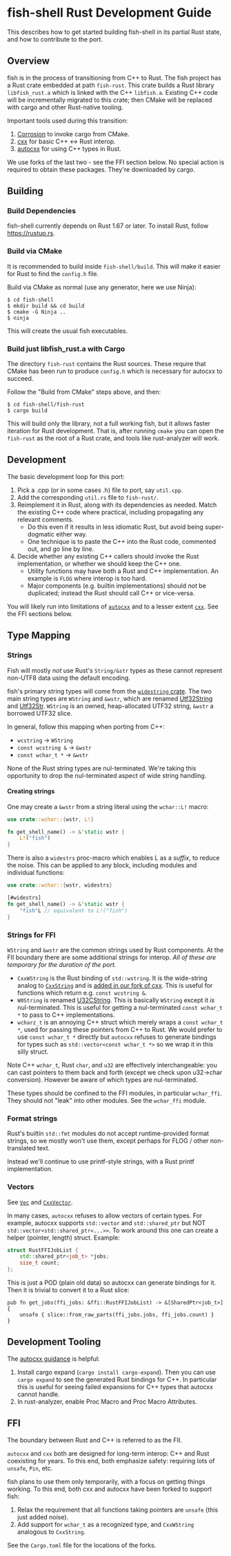 # fish-shell Rust Development Guide

This describes how to get started building fish-shell in its partial Rust state, and how to contribute to the port.

## Overview

fish is in the process of transitioning from C++ to Rust. The fish project has a Rust crate embedded at path `fish-rust`. This crate builds a Rust library `libfish_rust.a` which is linked with the C++ `libfish.a`. Existing C++ code will be incrementally migrated to this crate; then CMake will be replaced with cargo and other Rust-native tooling.

Important tools used during this transition:

1. [Corrosion](https://github.com/corrosion-rs/corrosion) to invoke cargo from CMake.
2. [cxx](http://cxx.rs) for basic C++ <-> Rust interop.
3. [autocxx](https://google.github.io/autocxx/) for using C++ types in Rust.

We use forks of the last two - see the FFI section below. No special action is required to obtain these packages. They're downloaded by cargo.

## Building

### Build Dependencies

fish-shell currently depends on Rust 1.67 or later. To install Rust, follow https://rustup.rs.

### Build via CMake

It is recommended to build inside `fish-shell/build`. This will make it easier for Rust to find the `config.h` file.

Build via CMake as normal (use any generator, here we use Ninja):

```shell
$ cd fish-shell
$ mkdir build && cd build
$ cmake -G Ninja ..
$ ninja
```

This will create the usual fish executables.

### Build just libfish_rust.a with Cargo

The directory `fish-rust` contains the Rust sources. These require that CMake has been run to produce `config.h` which is necessary for autocxx to succeed.

Follow the "Build from CMake" steps above, and then:

```shell
$ cd fish-shell/fish-rust
$ cargo build
```

This will build only the library, not a full working fish, but it allows faster iteration for Rust development. That is, after running `cmake` you can open the `fish-rust` as the root of a Rust crate, and tools like rust-analyzer will work.

## Development

The basic development loop for this port:

1. Pick a .cpp (or in some cases .h) file to port, say `util.cpp`.
2. Add the corresponding `util.rs` file to `fish-rust/`.
3. Reimplement it in Rust, along with its dependencies as needed. Match the existing C++ code where practical, including propagating any relevant comments.
   - Do this even if it results in less idiomatic Rust, but avoid being super-dogmatic either way.
   - One technique is to paste the C++ into the Rust code, commented out, and go line by line.
4. Decide whether any existing C++ callers should invoke the Rust implementation, or whether we should keep the C++ one.
   - Utility functions may have both a Rust and C++ implementation. An example is `FLOG` where interop is too hard.
   - Major components (e.g. builtin implementations) should _not_ be duplicated; instead the Rust should call C++ or vice-versa.

You will likely run into limitations of [`autocxx`](https://google.github.io/autocxx/) and to a lesser extent [`cxx`](https://cxx.rs/). See the FFI sections below.

## Type Mapping

### Strings

Fish will mostly _not_ use Rust's `String/&str` types as these cannot represent non-UTF8 data using the default encoding.

fish's primary string types will come from the [`widestring` crate](https://docs.rs/widestring). The two main string types are `WString` and `&wstr`, which are renamed [Utf32String](https://docs.rs/widestring/latest/widestring/utfstring/struct.Utf32String.html) and [Utf32Str](https://docs.rs/widestring/latest/widestring/utfstr/struct.Utf32Str.html). `WString` is an owned, heap-allocated UTF32 string, `&wstr` a borrowed UTF32 slice.

In general, follow this mapping when porting from C++:

- `wcstring` -> `WString`
- `const wcstring &` -> `&wstr`
- `const wchar_t *` -> `&wstr`

None of the Rust string types are nul-terminated. We're taking this opportunity to drop the nul-terminated aspect of wide string handling.

#### Creating strings

One may create a `&wstr` from a string literal using the `wchar::L!` macro:

```rust
use crate::wchar::{wstr, L!}

fn get_shell_name() -> &'static wstr {
    L!("fish")
}
```

There is also a `widestrs` proc-macro which enables L as a _suffix_, to reduce the noise. This can be applied to any block, including modules and individual functions:

```rust
use crate::wchar::{wstr, widestrs}

[#widestrs]
fn get_shell_name() -> &'static wstr {
    "fish"L // equivalent to L!("fish")
}
```

### Strings for FFI

`WString` and `&wstr` are the common strings used by Rust components. At the FII boundary there are some additional strings for interop. _All of these are temporary for the duration of the port._

- `CxxWString` is the Rust binding of `std::wstring`. It is the wide-string analog to [`CxxString`](https://cxx.rs/binding/cxxstring.html) and is [added in our fork of cxx](https://github.com/ridiculousfish/cxx/blob/fish/src/cxx_wstring.rs). This is useful for functions which return e.g. `const wcstring &`.
- `W0String` is renamed [U32CString](https://docs.rs/widestring/latest/widestring/ucstring/struct.U32CString.html). This is basically `WString` except it _is_ nul-terminated. This is useful for getting a nul-terminated `const wchar_t *` to pass to C++ implementations.
- `wcharz_t` is an annoying C++ struct which merely wraps a `const wchar_t *`, used for passing these pointers from C++ to Rust. We would prefer to use `const wchar_t *` directly but `autocxx` refuses to generate bindings for types such as `std::vector<const wchar_t *>` so we wrap it in this silly struct.

Note C++ `wchar_t`, Rust `char`, and `u32` are effectively interchangeable: you can cast pointers to them back and forth (except we check upon u32->char conversion). However be aware of which types are nul-terminated.

These types should be confined to the FFI modules, in particular `wchar_ffi`. They should not "leak" into other modules. See the `wchar_ffi` module.

### Format strings

Rust's builtin `std::fmt` modules do not accept runtime-provided format strings, so we mostly won't use them, except perhaps for FLOG / other non-translated text.

Instead we'll continue to use printf-style strings, with a Rust printf implementation.

### Vectors

See [`Vec`](https://cxx.rs/binding/vec.html) and [`CxxVector`](https://cxx.rs/binding/cxxvector.html).

In many cases, `autocxx` refuses to allow vectors of certain types. For example, autocxx supports `std::vector` and `std::shared_ptr` but NOT `std::vector<std::shared_ptr<...>>`. To work around this one can create a helper (pointer, length) struct. Example:

```cpp
struct RustFFIJobList {
    std::shared_ptr<job_t> *jobs;
    size_t count;
};
```

This is just a POD (plain old data) so autocxx can generate bindings for it. Then it is trivial to convert it to a Rust slice:

```
pub fn get_jobs(ffi_jobs: &ffi::RustFFIJobList) -> &[SharedPtr<job_t>] {
    unsafe { slice::from_raw_parts(ffi_jobs.jobs, ffi_jobs.count) }
}
```

## Development Tooling

The [autocxx guidance](https://google.github.io/autocxx/workflow.html#how-can-i-see-what-bindings-autocxx-has-generated) is helpful:

1. Install cargo expand (`cargo install cargo-expand`). Then you can use `cargo expand` to see the generated Rust bindings for C++. In particular this is useful for seeing failed expansions for C++ types that autocxx cannot handle.
2. In rust-analyzer, enable Proc Macro and Proc Macro Attributes.

## FFI

The boundary between Rust and C++ is referred to as the FII.

`autocxx` and `cxx` both are designed for long-term interop: C++ and Rust coexisting for years. To this end, both emphasize safety: requiring lots of `unsafe`, `Pin`, etc.

fish plans to use them only temporarily, with a focus on getting things working. To this end, both cxx and autocxx have been forked to support fish:

1. Relax the requirement that all functions taking pointers are `unsafe` (this just added noise).
2. Add support for `wchar_t` as a recognized type, and `CxxWString` analogous to `CxxString`.

See the `Cargo.toml` file for the locations of the forks.
